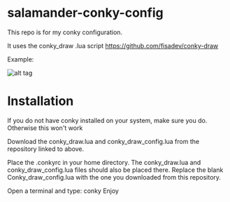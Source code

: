 # salamander-conky-config

This repo is for my conky configuration.

It uses the conky_draw .lua script https://github.com/fisadev/conky-draw


Example:

![alt tag](https://github.com/SanderSalamander/salamander-conky-config/blob/master/example.png)

# Installation

If you do not have conky installed on your system, make sure you do. Otherwise this won't work

Download the conky_draw.lua and conky_draw_config.lua from the repository linked to above.

Place the .conkyrc in your home directory. The conky_draw.lua and conky_draw_config.lua files should also be placed there.
Replace the blank Conky_draw_config.lua with the one you downloaded from this repository.

Open a terminal and type: conky
Enjoy

